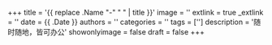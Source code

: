 +++
title = '{{ replace .Name "-" " " | title }}'
image = ''
extlink = true
_extlink = ''
date = {{ .Date }}
authors = ''
categories = ''
tags = ['']
description = '随时随地，皆可办公'
showonlyimage = false
draft = false
+++


